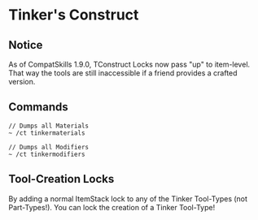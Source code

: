 # Tinker's Construct

## Notice
As of CompatSkills 1.9.0, TConstruct Locks now pass "up" to item-level.
That way the tools are still inaccessible if a friend provides a crafted version.


## Commands
```
// Dumps all Materials
~ /ct tinkermaterials

// Dumps all Modifiers
~ /ct tinkermodifiers
```


## Tool-Creation Locks
By adding a normal ItemStack lock to any of the Tinker Tool-Types (not Part-Types!).
You can lock the creation of a Tinker Tool-Type!